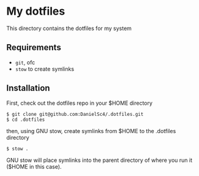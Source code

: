 # My dotfiles

This directory contains the dotfiles for my system

## Requirements

- `git`, ofc
- `stow` to create symlinks

## Installation

First, check out the dotfiles repo in your $HOME directory

```
$ git clone git@github.com:DanielSc4/.dotfiles.git
$ cd .dotfiles
```

then, using GNU stow, create symlinks from $HOME to the .dotfiles directory

```
$ stow .
```

GNU stow will place symlinks into the parent directory of where you run it ($HOME in this case).

